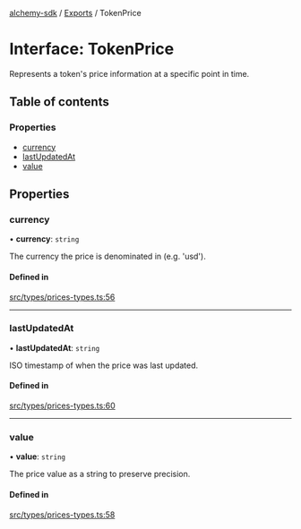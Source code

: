 [alchemy-sdk](../README.md) / [Exports](../modules.md) / TokenPrice

# Interface: TokenPrice

Represents a token's price information at a specific point in time.

## Table of contents

### Properties

- [currency](TokenPrice.md#currency)
- [lastUpdatedAt](TokenPrice.md#lastupdatedat)
- [value](TokenPrice.md#value)

## Properties

### currency

• **currency**: `string`

The currency the price is denominated in (e.g. 'usd').

#### Defined in

[src/types/prices-types.ts:56](https://github.com/alchemyplatform/alchemy-sdk-js/blob/873c9882/src/types/prices-types.ts#L56)

___

### lastUpdatedAt

• **lastUpdatedAt**: `string`

ISO timestamp of when the price was last updated.

#### Defined in

[src/types/prices-types.ts:60](https://github.com/alchemyplatform/alchemy-sdk-js/blob/873c9882/src/types/prices-types.ts#L60)

___

### value

• **value**: `string`

The price value as a string to preserve precision.

#### Defined in

[src/types/prices-types.ts:58](https://github.com/alchemyplatform/alchemy-sdk-js/blob/873c9882/src/types/prices-types.ts#L58)
